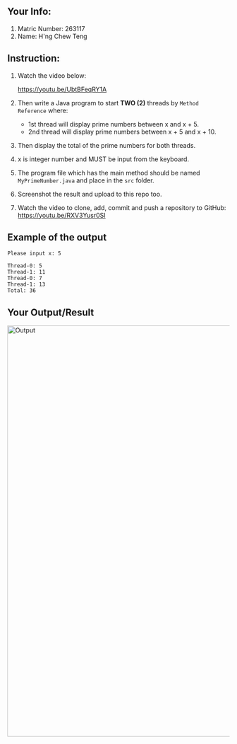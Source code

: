 ## Your Info:
1. Matric Number: 263117
1. Name: H'ng Chew Teng

## Instruction:

1. Watch the video below:

   https://youtu.be/UbtBFeqRY1A

1. Then write a Java program to start __TWO (2)__ threads by `Method Reference` where:
    * 1st thread will display prime numbers between x and x + 5.
    * 2nd thread will display prime numbers between x + 5 and x + 10.
   
1. Then display the total of the prime numbers for both threads. 

1. x is integer number and MUST be input from the keyboard.

1. The program file which has the main method should be named `MyPrimeNumber.java` and place in the `src` folder.

1. Screenshot the result and upload to this repo too.

1. Watch the video to clone, add, commit and push a repository to GitHub: https://youtu.be/RXV3Yusr0SI

## Example of the output
```
Please input x: 5

Thread-0: 5
Thread-1: 11
Thread-0: 7
Thread-1: 13
Total: 36
```

## Your Output/Result
<img width="930" alt="Output" src="https://user-images.githubusercontent.com/51124053/115501929-af0bf780-a2a6-11eb-98dd-8c55163e4660.png">

